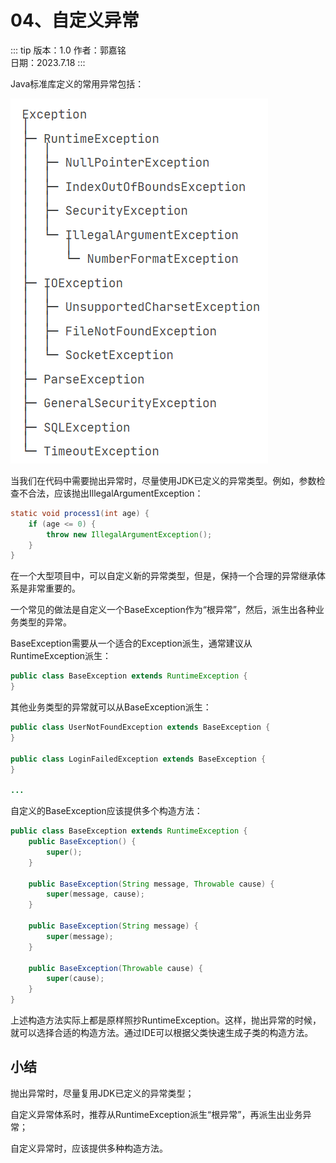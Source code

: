 # 04、自定义异常

::: tip 版本：1.0
作者：郭嘉铭
</br>
日期：2023.7.18
:::

Java标准库定义的常用异常包括：

![060401.png](images/java/06/060401.png)

当我们在代码中需要抛出异常时，尽量使用JDK已定义的异常类型。例如，参数检查不合法，应该抛出IllegalArgumentException：

```java
static void process1(int age) {
    if (age <= 0) {
        throw new IllegalArgumentException();
    }
}
```

在一个大型项目中，可以自定义新的异常类型，但是，保持一个合理的异常继承体系是非常重要的。

一个常见的做法是自定义一个BaseException作为“根异常”，然后，派生出各种业务类型的异常。

BaseException需要从一个适合的Exception派生，通常建议从RuntimeException派生：

```java
public class BaseException extends RuntimeException {
}
```

其他业务类型的异常就可以从BaseException派生：

```java
public class UserNotFoundException extends BaseException {
}

public class LoginFailedException extends BaseException {
}

...
```

自定义的BaseException应该提供多个构造方法：

```java
public class BaseException extends RuntimeException {
    public BaseException() {
        super();
    }

    public BaseException(String message, Throwable cause) {
        super(message, cause);
    }

    public BaseException(String message) {
        super(message);
    }

    public BaseException(Throwable cause) {
        super(cause);
    }
}
```

上述构造方法实际上都是原样照抄RuntimeException。这样，抛出异常的时候，就可以选择合适的构造方法。通过IDE可以根据父类快速生成子类的构造方法。

## 小结

抛出异常时，尽量复用JDK已定义的异常类型；

自定义异常体系时，推荐从RuntimeException派生“根异常”，再派生出业务异常；

自定义异常时，应该提供多种构造方法。